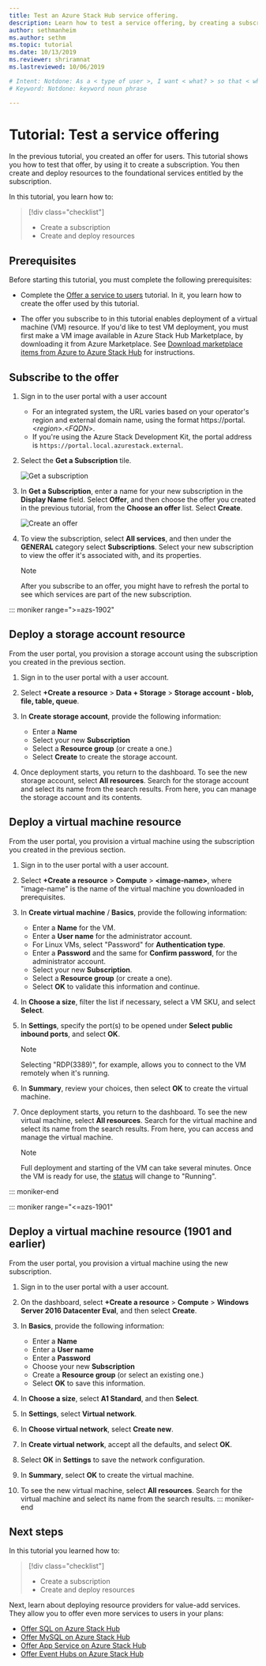 ```yaml
---
title: Test an Azure Stack Hub service offering.
description: Learn how to test a service offering, by creating a subscription and deploying resources. 
author: sethmanheim
ms.author: sethm
ms.topic: tutorial
ms.date: 10/13/2019
ms.reviewer: shriramnat
ms.lastreviewed: 10/06/2019

# Intent: Notdone: As a < type of user >, I want < what? > so that < why? >
# Keyword: Notdone: keyword noun phrase

---
```



# Tutorial: Test a service offering

In the previous tutorial, you created an offer for users. This tutorial shows you how to test that offer, by using it to create a subscription. You then create and deploy resources to the foundational services entitled by the subscription.

In this tutorial, you learn how to:

> [!div class="checklist"]
> * Create a subscription
> * Create and deploy resources

## Prerequisites

Before starting this tutorial, you must complete the following prerequisites:

- Complete the [Offer a service to users](tutorial-offer-services.md) tutorial. In it, you learn how to create the offer used by this tutorial.

- The offer you subscribe to in this tutorial enables deployment of a virtual machine (VM) resource. If you'd like to test VM deployment, you must first make a VM image available in Azure Stack Hub Marketplace, by downloading it from Azure Marketplace. See [Download marketplace items from Azure to Azure Stack Hub](azure-stack-download-azure-marketplace-item.md) for instructions. 

## Subscribe to the offer

1. Sign in to the user portal with a user account 

   - For an integrated system, the URL varies based on your operator's region and external domain name, using the format https://portal.&lt;*region*&gt;.&lt;*FQDN*&gt;.
   - If you're using the Azure Stack Development Kit, the portal address is `https://portal.local.azurestack.external`.

1. Select the **Get a Subscription** tile.

   ![Get a subscription](media/tutorial-test-offer/1-get-subscription.png)

1. In **Get a Subscription**, enter a name for your new subscription in the **Display Name** field. Select **Offer**, and then choose the offer you created in the previous tutorial, from the **Choose an offer** list. Select **Create**.

   ![Create an offer](media/tutorial-test-offer/2-create-subscription.png)

1. To view the subscription, select **All services**, and then under the **GENERAL** category select **Subscriptions**. Select your new subscription to view the offer it's associated with, and its properties.

   >[!NOTE]
   >After you subscribe to an offer, you might have to refresh the portal to see which services are part of the new subscription.

::: moniker range=">=azs-1902"
## Deploy a storage account resource

From the user portal, you provision a storage account using the subscription you created in the previous section.

1. Sign in to the user portal with a user account.

1. Select **+Create a resource** > **Data + Storage** > **Storage account - blob, file, table, queue**.

1. In **Create storage account**, provide the following information:
  
   - Enter a **Name**
   - Select your new **Subscription**
   - Select a **Resource group** (or create a one.) 
   - Select **Create** to create the storage account.

1. Once deployment starts, you return to the dashboard. To see the new storage account, select **All resources**. Search for the storage account and select its name from the search results. From here, you can manage the storage account and its contents.

## Deploy a virtual machine resource

From the user portal, you provision a virtual machine using the subscription you created in the previous section.

1. Sign in to the user portal with a user account.

1. Select **+Create a resource** > **Compute** > **\<image-name\>**, where "image-name" is the name of the virtual machine you downloaded in prerequisites.
1. In **Create virtual machine** / **Basics**, provide the following information:
  
   - Enter a **Name** for the VM.
   - Enter a **User name** for the administrator account.
   - For Linux VMs, select "Password" for **Authentication type**.
   - Enter a **Password** and the same for **Confirm password**, for the administrator account.
   - Select your new **Subscription**.
   - Select a **Resource group** (or create a one). 
   - Select **OK** to validate this information and continue.

1. In **Choose a size**, filter the list if necessary, select a VM SKU, and select **Select**.  
1. In **Settings**, specify the port(s) to be opened under **Select public inbound ports**, and select **OK**.
   > [!NOTE]
   > Selecting "RDP(3389)", for example, allows you to connect to the VM remotely when it's running.
1. In **Summary**, review your choices, then select **OK** to create the virtual machine.  
1. Once deployment starts, you return to the dashboard. To see the new virtual machine, select **All resources**. Search for the virtual machine and select its name from the search results. From here, you can access and manage the virtual machine.
   > [!NOTE]
   > Full deployment and starting of the VM can take several minutes. Once the VM is ready for use, the [status](/azure/virtual-machines/states-billing) will change to "Running".

::: moniker-end

::: moniker range="<=azs-1901"
## Deploy a virtual machine resource (1901 and earlier)

From the user portal, you provision a virtual machine using the new subscription.

1. Sign in to the user portal with a user account.

1. On the dashboard, select **+Create a resource** > **Compute** > **Windows Server 2016 Datacenter Eval**, and then select **Create**.

1. In **Basics**, provide the following information:
  
   - Enter a **Name**
   - Enter a **User name**
   - Enter a **Password**
   - Choose your new **Subscription**
   - Create a **Resource group** (or select an existing one.) 
   - Select **OK** to save this information.

1. In **Choose a size**, select **A1 Standard**, and then **Select**.  
1. In **Settings**, select **Virtual network**.

1. In **Choose virtual network**, select **Create new**.

1. In **Create virtual network**, accept all the defaults, and select **OK**.

1. Select **OK** in **Settings** to save the network configuration.

1. In **Summary**, select **OK** to create the virtual machine.  

1. To see the new virtual machine, select **All resources**. Search for the virtual machine and select its name from the search results.
::: moniker-end

## Next steps

In this tutorial you learned how to:

> [!div class="checklist"]
> * Create a subscription
> * Create and deploy resources 

Next, learn about deploying resource providers for value-add services. They allow you to offer even more services to users in your plans:

- [Offer SQL on Azure Stack Hub](azure-stack-sql-resource-provider.md)
- [Offer MySQL on Azure Stack Hub](azure-stack-mysql-resource-provider.md)
- [Offer App Service on Azure Stack Hub](azure-stack-app-service-overview.md)
- [Offer Event Hubs on Azure Stack Hub](event-hubs-rp-overview.md)
